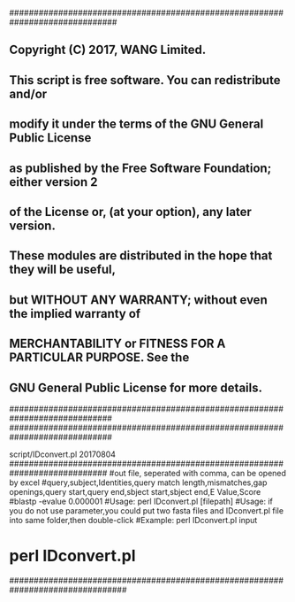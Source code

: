 ##############################################################################
## Copyright (C) 2017, WANG Limited.                                         #
##                                                                           #
## This script is free software. You can redistribute and/or                 #
## modify it under the terms of the GNU General Public License               #
## as published by the Free Software Foundation; either version 2            #
## of the License or, (at your option), any later version.                   #
##                                                                           #
## These modules are distributed in the hope that they will be useful,       #
## but WITHOUT ANY WARRANTY; without even the implied warranty of            #
## MERCHANTABILITY or FITNESS FOR A PARTICULAR PURPOSE. See the              #
## GNU General Public License for more details.                              #
#############################################################################
#############################################################################

script/IDconvert.pl 20170804
############################################################################
#out file, seperated with comma, can be opened by excel
#query,subject,Identities,query match length,mismatches,gap openings,query start,query end,sbject start,sbject end,E Value,Score
#blastp -evalue 0.000001
#Usage:   perl IDconvert.pl [filepath]
#Usage:   if you do not use parameter,you could put two fasta files and IDconvert.pl file into same folder,then double-click
#Example: perl IDconvert.pl input
#         perl IDconvert.pl
################################################################################
